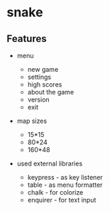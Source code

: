 # snake

## Features

* menu
  * new game
  * settings
  * high scores
  * about the game
  * version
  * exit

* map sizes
  * 15*15
  * 80*24
  * 160*48

* used external libraries
  * keypress - as key listener
  * table - as menu formatter
  * chalk - for colorize
  * enquirer - for text input